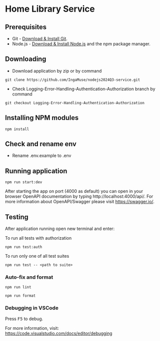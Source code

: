# Home Library Service

## Prerequisites

- Git - [Download & Install Git](https://git-scm.com/downloads).
- Node.js - [Download & Install Node.js](https://nodejs.org/en/download/) and the npm package manager.

## Downloading
- Download application by zip or by command
```
git clone https://github.com/IngaMuse/nodejs2024Q3-service.git
```
- Check Logging-Error-Handling-Authentication-Authorization branch by command
```
git checkout Logging-Error-Handling-Authentication-Authorization
```
## Installing NPM modules

```
npm install
```
## Check and rename env

- Rename .env.example to .env
## Running application

```
npm run start:dev
``` 

After starting the app on port (4000 as default) you can open
in your browser OpenAPI documentation by typing http://localhost:4000/api/.
For more information about OpenAPI/Swagger please visit https://swagger.io/.

## Testing

After application running open new terminal and enter:

To run all tests with authorization

```
npm run test:auth
```

To run only one of all test suites

```
npm run test -- <path to suite>
```

### Auto-fix and format

```
npm run lint
```

```
npm run format
```

### Debugging in VSCode

Press <kbd>F5</kbd> to debug.

For more information, visit: https://code.visualstudio.com/docs/editor/debugging
